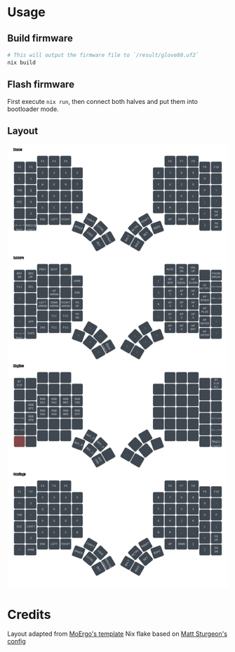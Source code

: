 # Usage

## Build firmware

```sh
# This will output the firmware file to `/result/glove80.uf2`
nix build 
```

## Flash firmware

First execute `nix run`, then connect both halves and put them into bootloader mode.

## Layout

![SVG of keyboard layout](img/layout.svg)

# Credits

Layout adapted from [MoErgo's template](https://github.com/moergo-sc/glove80-zmk-config)
Nix flake based on [Matt Sturgeon's config](https://github.com/MattSturgeon/glove80-config)
